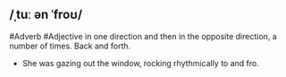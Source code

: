## /ˌtuː ən ˈfroʊ/  
#Adverb  #Adjective 
in one direction and then in the opposite direction, a number of times.
Back and forth.

- She was gazing out the window, rocking rhythmically to and fro.